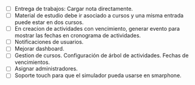   - [ ] Entrega de trabajos: Cargar nota directamente. 
  - [ ] Material de estudio debe ir asociado a cursos y una misma entrada puede estar en dos cursos.
  - [ ] En creacion de actividades con vencimiento, generar evento para mostrar las fechas en cronograma de actividades.
  - [ ] Notificaciones de usuarios.
  - [ ] Mejorar dashboard.
  - [ ] Gestion de cursos. Configuración de árbol de actividades. Fechas de vencimientos.  
  - [ ] Asignar administradores.
  - [ ] Soporte touch para que el simulador pueda usarse en smarphone.  